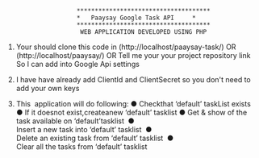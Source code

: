 						*************************************
						*	Paaysay Google Task API     *
						*************************************
						 WEB APPLICATION DEVELOPED USING PHP

1. Your should clone this code in (http://localhost/paaysay-task/) OR (http://localhost/paaysay/)
										OR
   Tell me your your project repository link So I can add into Google Api settings

2. I have have already add ClientId and ClientSecret so you don't need to add your own keys

3. This  application will do following:
	● Checkthat ‘default’ taskList exists
	● If it doesnot exist,createanew ‘default’ tasklist
	● Get & show of the task available on ‘default’tasklist  
	● Insert a new task into ‘default’ tasklist  
	● Delete an existing task from ‘default’ tasklist  
	● Clear all the tasks from ‘default’ tasklist 